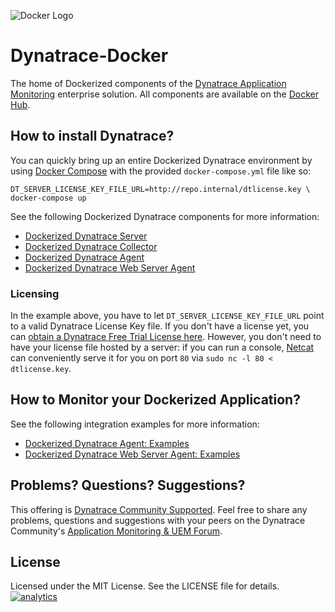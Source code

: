 ![Docker Logo](https://github.com/dynaTrace/Dynatrace-Docker/blob/images/docker-logo.png)

# Dynatrace-Docker

The home of Dockerized components of the [Dynatrace Application Monitoring](http://www.dynatrace.com/en/products/application-monitoring.html) enterprise solution. All components are available on the [Docker Hub](https://hub.docker.com/u/dynatrace/).

## How to install Dynatrace?

You can quickly bring up an entire Dockerized Dynatrace environment by using [Docker Compose](https://docs.docker.com/compose/) with the provided `docker-compose.yml` file like so:

```
DT_SERVER_LICENSE_KEY_FILE_URL=http://repo.internal/dtlicense.key \
docker-compose up
```

See the following Dockerized Dynatrace components for more information:

- [Dockerized Dynatrace Server](https://github.com/dynaTrace/Dynatrace-Docker/tree/master/Dynatrace-Server)
- [Dockerized Dynatrace Collector](https://github.com/dynaTrace/Dynatrace-Docker/tree/master/Dynatrace-Collector)
- [Dockerized Dynatrace Agent](https://github.com/dynaTrace/Dynatrace-Docker/tree/master/Dynatrace-Agent)
- [Dockerized Dynatrace Web Server Agent](https://github.com/dynaTrace/Dynatrace-Docker/tree/master/Dynatrace-WebServer-Agent)

### Licensing

In the example above, you have to let `DT_SERVER_LICENSE_KEY_FILE_URL` point to a valid Dynatrace License Key file. If you don't have a license yet, you can [obtain a Dynatrace Free Trial License here](http://bit.ly/dttrial-docker-github). However, you don't need to have your license file hosted by a server: if you can run a console, [Netcat](https://en.wikipedia.org/wiki/Netcat) can conveniently serve it for you on port `80` via `sudo nc -l 80 < dtlicense.key`.

## How to Monitor your Dockerized Application?

See the following integration examples for more information:

- [Dockerized Dynatrace Agent: Examples](https://github.com/dynaTrace/Dynatrace-Docker/tree/master/Dynatrace-Agent-Examples)
- [Dockerized Dynatrace Web Server Agent: Examples](https://github.com/dynaTrace/Dynatrace-Docker/tree/master/Dynatrace-WebServer-Agent-Examples)

## Problems? Questions? Suggestions?

This offering is [Dynatrace Community Supported](https://community.dynatrace.com/community/display/DL/Support+Levels#SupportLevels-Communitysupported/NotSupportedbyDynatrace(providedbyacommunitymember)). Feel free to share any problems, questions and suggestions with your peers on the Dynatrace Community's [Application Monitoring & UEM Forum](https://answers.dynatrace.com/spaces/146/index.html).

## License

Licensed under the MIT License. See the LICENSE file for details.
[![analytics](https://www.google-analytics.com/collect?v=1&t=pageview&_s=1&dl=https%3A%2F%2Fgithub.com%2FdynaTrace&dp=%2FDynatrace-Docker&dt=Dynatrace-Docker&_u=Dynatrace~&cid=github.com%2FdynaTrace&tid=UA-54510554-5&aip=1)]()
